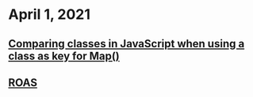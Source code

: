 # April 1, 2021

## [Comparing classes in JavaScript when using a class as key for Map()](https://stackoverflow.com/questions/59310164/how-to-look-up-class-instance-that-is-used-as-a-key-in-a-map-javascript)

## [ROAS](https://www.upwork.com/resources/measuring-roi-vs-roas)
